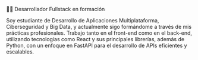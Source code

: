 👨‍💻 Desarrollador Fullstack en formación

Soy estudiante de Desarrollo de Aplicaciones Multiplataforma, Ciberseguridad y Big Data, y actualmente sigo formándome a través de mis prácticas profesionales. Trabajo tanto en el front-end como en el back-end,
utilizando tecnologías como React y sus principales librerías, además de Python, con un enfoque en FastAPI para el desarrollo de APIs eficientes y escalables.
